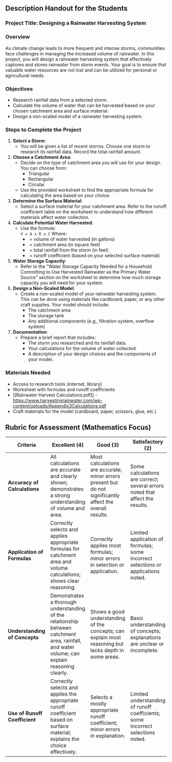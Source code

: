 ## Description Handout for the Students

### Project Title: Designing a Rainwater Harvesting System

### Overview

As climate change leads to more frequent and intense storms, communities face challenges in managing the increased volume of rainwater. In this project, you will design a rainwater harvesting system that effectively captures and stores rainwater from storm events. Your goal is to ensure that valuable water resources are not lost and can be utilized for personal or agricultural needs.

### Objectives

- Research rainfall data from a selected storm.
- Calculate the volume of water that can be harvested based on your chosen catchment area and surface material.
- Design a non-scaled model of a rainwater harvesting system.

### Steps to Complete the Project

1. **Select a Storm**:
    - You will be given a list of recent storms. Choose one storm to research its rainfall data. Record the total rainfall amount.
2. **Choose a Catchment Area**:
    - Decide on the type of catchment area you will use for your design. You can choose from:
        - Triangular
        - Rectangular
        - Circular
    - Use the provided worksheet to find the appropriate formula for calculating the area based on your choice.
3. **Determine the Surface Material**:
    - Select a surface material for your catchment area. Refer to the runoff coefficient table on the worksheet to understand how different materials affect water collection.
4. **Calculate Potential Water Harvested**:
    - Use the formula:  
	    `V = A x R x C`
        Where:
        -  = volume of water harvested (in gallons)
        -  = catchment area (in square feet)
        -  = total rainfall from the storm (in feet)
        -  = runoff coefficient (based on your selected surface material)
5. **Water Storage Capacity**:
    - Refer to the "Water Storage Capacity Needed for a Household Committing to Use Harvested Rainwater as the Primary Water Source" section on the worksheet to determine how much storage capacity you will need for your system.
6. **Design a Non-Scaled Model**:
    - Create a non-scaled model of your rainwater harvesting system. This can be done using materials like cardboard, paper, or any other craft supplies. Your model should include:
        - The catchment area
        - The storage tank
        - Any additional components (e.g., filtration system, overflow system)
7. **Documentation**:
    - Prepare a brief report that includes:
        - The storm you researched and its rainfall data.
        - Your calculations for the volume of water collected.
        - A description of your design choices and the components of your model.

### Materials Needed

- Access to research tools (internet, library)
- Worksheet with formulas and runoff coefficients
- [[Rainwater Harvest Calculations.pdf]] - https://www.harvestingrainwater.com/wp-content/uploads/Appendix3Calculations.pdf 
- Craft materials for the model (cardboard, paper, scissors, glue, etc.)

## Rubric for Assessment (Mathematics Focus)

| Criteria                      | Excellent (4)                                                                                                                                | Good (3)                                                                                                  | Satisfactory (2)                                                                  | Needs Improvement (1)                                                                             |
| ----------------------------- | -------------------------------------------------------------------------------------------------------------------------------------------- | --------------------------------------------------------------------------------------------------------- | --------------------------------------------------------------------------------- | ------------------------------------------------------------------------------------------------- |
| **Accuracy of Calculations**  | All calculations are accurate and clearly shown; demonstrates a strong understanding of volume and area.                                     | Most calculations are accurate; minor errors present but do not significantly affect the overall results. | Some calculations are correct; several errors noted that affect the results.      | Many calculations are incorrect or missing; demonstrates a lack of understanding of the concepts. |
| **Application of Formulas**   | Correctly selects and applies appropriate formulas for catchment area and volume calculations; shows clear reasoning.                        | Correctly applies most formulas; minor errors in selection or application.                                | Limited application of formulas; some incorrect selections or applications noted. | Fails to apply relevant formulas; significant misunderstandings evident.                          |
| **Understanding of Concepts** | Demonstrates a thorough understanding of the relationship between catchment area, rainfall, and water volume; can explain reasoning clearly. | Shows a good understanding of the concepts; can explain most reasoning but lacks depth in some areas.     | Basic understanding of concepts; explanations are unclear or incomplete.          | Lacks understanding of key concepts; unable to explain reasoning.                                 |
| **Use of Runoff Coefficient** | Correctly selects and applies the appropriate runoff coefficient based on surface material; explains the choice effectively.                 | Selects a mostly appropriate runoff coefficient; minor errors in explanation.                             | Limited understanding of runoff coefficients; some incorrect selections noted.    | Fails to use or incorrectly applies runoff coefficients; lacks explanation.                       |
